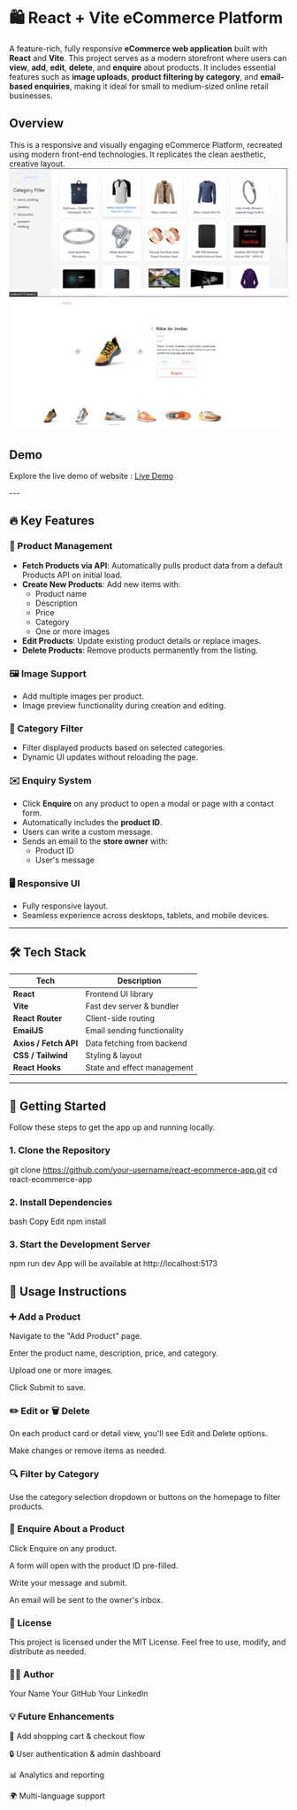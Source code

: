 # 🛍️ React + Vite eCommerce Platform

A feature-rich, fully responsive **eCommerce web application** built with **React** and **Vite**. This project serves as a modern storefront where users can **view**, **add**, **edit**, **delete**, and **enquire** about products. It includes essential features such as **image uploads**, **product filtering by category**, and **email-based enquiries**, making it ideal for small to medium-sized online retail businesses.

<h2 id="overview">Overview</h2>
<p>This is a responsive and visually engaging eCommerce Platform, recreated using modern front-end technologies. It replicates the clean aesthetic, creative layout.
<img src="/PreviewImages/ProjectPreview-1.PNG" alt="eCommerce Website Preview">
<img src="/PreviewImages/ProjectPreview-2.PNG" alt="eCommerce Website Preview"></p>
<h2 id="demo">Demo</h2>
<p>Explore the live demo of website : <a href="https://ecommerce-site-amrr-tech-sols-assig.vercel.app/">Live Demo</a></p>
---

## 🔥 Key Features

### 🧾 Product Management

- **Fetch Products via API**: Automatically pulls product data from a default Products API on initial load.
- **Create New Products**: Add new items with:
  - Product name
  - Description
  - Price
  - Category
  - One or more images
- **Edit Products**: Update existing product details or replace images.
- **Delete Products**: Remove products permanently from the listing.

### 🖼️ Image Support

- Add multiple images per product.
- Image preview functionality during creation and editing.

### 📂 Category Filter

- Filter displayed products based on selected categories.
- Dynamic UI updates without reloading the page.

### ✉️ Enquiry System

- Click **Enquire** on any product to open a modal or page with a contact form.
- Automatically includes the **product ID**.
- Users can write a custom message.
- Sends an email to the **store owner** with:
  - Product ID
  - User's message

### 🖥️ Responsive UI

- Fully responsive layout.
- Seamless experience across desktops, tablets, and mobile devices.

---

## 🛠️ Tech Stack

| Tech                  | Description                 |
| --------------------- | --------------------------- |
| **React**             | Frontend UI library         |
| **Vite**              | Fast dev server & bundler   |
| **React Router**      | Client-side routing         |
| **EmailJS**           | Email sending functionality |
| **Axios / Fetch API** | Data fetching from backend  |
| **CSS / Tailwind**    | Styling & layout            |
| **React Hooks**       | State and effect management |

---

## 🚀 Getting Started

Follow these steps to get the app up and running locally.

### 1. Clone the Repository

git clone https://github.com/your-username/react-ecommerce-app.git
cd react-ecommerce-app

### 2. Install Dependencies

bash
Copy
Edit
npm install

### 3. Start the Development Server

npm run dev
App will be available at http://localhost:5173

## 🔧 Usage Instructions

### ➕ Add a Product

Navigate to the "Add Product" page.

Enter the product name, description, price, and category.

Upload one or more images.

Click Submit to save.

### ✏️ Edit or 🗑️ Delete

On each product card or detail view, you'll see Edit and Delete options.

Make changes or remove items as needed.

### 🔍 Filter by Category

Use the category selection dropdown or buttons on the homepage to filter products.

### 📩 Enquire About a Product

Click Enquire on any product.

A form will open with the product ID pre-filled.

Write your message and submit.

An email will be sent to the owner's inbox.

### 📃 License

This project is licensed under the MIT License.
Feel free to use, modify, and distribute as needed.

### 🙋‍♂️ Author

Your Name
Your GitHub
Your LinkedIn

### 💡 Future Enhancements

🛒 Add shopping cart & checkout flow

🔒 User authentication & admin dashboard

📊 Analytics and reporting

🌍 Multi-language support
